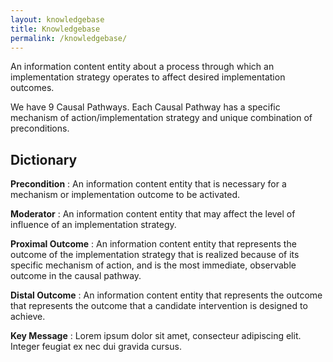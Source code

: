 ```yaml
---
layout: knowledgebase
title: Knowledgebase
permalink: /knowledgebase/
---
```


An information content entity about a process through which an implementation
strategy operates to affect desired implementation outcomes.

We have 9 Causal Pathways. Each Causal Pathway has a specific mechanism of
action/implementation strategy and unique combination of preconditions.


## Dictionary
**Precondition** : An information content entity that is necessary for a mechanism
or implementation outcome to be activated.

**Moderator** : An information content entity that may affect the level of
influence of an implementation strategy.

**Proximal Outcome** : An information content entity that represents the outcome
of the implementation strategy that is realized because of its specific mechanism
of action, and is the most immediate, observable outcome in the causal pathway.

**Distal Outcome** : An information content entity that represents the outcome
that represents the outcome that a candidate intervention is designed to achieve.

**Key Message** : Lorem ipsum dolor sit amet, consecteur adipiscing elit. Integer
feugiat ex nec dui gravida cursus.
